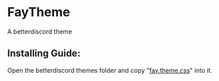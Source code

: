 # FayTheme
 A betterdiscord theme

## Installing Guide:
 Open the betterdiscord themes folder and copy "[fay.theme.css](https://raw.githubusercontent.com/fayn2009/BetterDS-theme/main/fay.theme.css)" into it.
